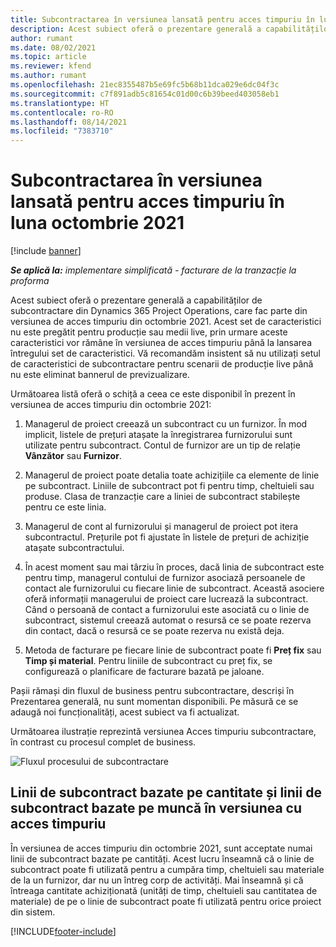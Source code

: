 ```yaml
---
title: Subcontractarea în versiunea lansată pentru acces timpuriu în luna octombrie 2021
description: Acest subiect oferă o prezentare generală a capabilităților de subcontractare din Project Operations, care fac parte din versiunea de acces timpuriu din octombrie 2021.
author: rumant
ms.date: 08/02/2021
ms.topic: article
ms.reviewer: kfend
ms.author: rumant
ms.openlocfilehash: 21ec8355487b5e69fc5b68b11dca029e6dc04f3c
ms.sourcegitcommit: c7f891adb5c81654c01d00c6b39beed403058eb1
ms.translationtype: HT
ms.contentlocale: ro-RO
ms.lasthandoff: 08/14/2021
ms.locfileid: "7383710"
---
```

# <a name="subcontracting-in-october-2021-early-access-release"></a>Subcontractarea în versiunea lansată pentru acces timpuriu în luna octombrie 2021

[!include [banner](../../includes/dataverse-preview.md)]

_**Se aplică la:** implementare simplificată - facturare de la tranzacție la proforma_

Acest subiect oferă o prezentare generală a capabilităților de subcontractare din Dynamics 365 Project Operations, care fac parte din versiunea de acces timpuriu din octombrie 2021. Acest set de caracteristici nu este pregătit pentru producție sau medii live, prin urmare aceste caracteristici vor rămâne în versiunea de acces timpuriu până la lansarea întregului set de caracteristici. Vă recomandăm insistent să nu utilizați setul de caracteristici de subcontractare pentru scenarii de producție live până nu este eliminat bannerul de previzualizare. 

Următoarea listă oferă o schiță a ceea ce este disponibil în prezent în versiunea de acces timpuriu din octombrie 2021:

1. Managerul de proiect creează un subcontract cu un furnizor. În mod implicit, listele de prețuri atașate la înregistrarea furnizorului sunt utilizate pentru subcontract. Contul de furnizor are un tip de relație **Vânzător** sau **Furnizor**.

2. Managerul de proiect poate detalia toate achizițiile ca elemente de linie pe subcontract. Liniile de subcontract pot fi pentru timp, cheltuieli sau produse. Clasa de tranzacție care a liniei de subcontract stabilește pentru ce este linia.

3. Managerul de cont al furnizorului și managerul de proiect pot itera subcontractul. Prețurile pot fi ajustate în listele de prețuri de achiziție atașate subcontractului.

4. În acest moment sau mai târziu în proces, dacă linia de subcontract este pentru timp, managerul contului de furnizor asociază persoanele de contact ale furnizorului cu fiecare linie de subcontract. Această asociere oferă informații managerului de proiect care lucrează la subcontract. Când o persoană de contact a furnizorului este asociată cu o linie de subcontract, sistemul creează automat o resursă ce se poate rezerva din contact, dacă o resursă ce se poate rezerva nu există deja.

5. Metoda de facturare pe fiecare linie de subcontract poate fi **Preț fix** sau **Timp și material**. Pentru liniile de subcontract cu preț fix, se configurează o planificare de facturare bazată pe jaloane.

Pașii rămași din fluxul de business pentru subcontractare, descriși în Prezentarea generală, nu sunt momentan disponibili. Pe măsură ce se adaugă noi funcționalități, acest subiect va fi actualizat. 

Următoarea ilustrație reprezintă versiunea Acces timpuriu subcontractare, în contrast cu procesul complet de business.

![Fluxul procesului de subcontractare](../media/SubcontractingEAFlow.png)  


## <a name="quantity-based-and-work-based-subcontract-lines-early-access-release"></a>Linii de subcontract bazate pe cantitate și linii de subcontract bazate pe muncă în versiunea cu acces timpuriu
În versiunea de acces timpuriu din octombrie 2021, sunt acceptate numai linii de subcontract bazate pe cantități. Acest lucru înseamnă că o linie de subcontract poate fi utilizată pentru a cumpăra timp, cheltuieli sau materiale de la un furnizor, dar nu un întreg corp de activități. Mai înseamnă și că întreaga cantitate achiziționată (unități de timp, cheltuieli sau cantitatea de materiale) de pe o linie de subcontract poate fi utilizată pentru orice proiect din sistem.



[!INCLUDE[footer-include](../../includes/footer-banner.md)]
